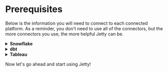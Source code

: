 # Prerequisites

Below is the information you will need to connect to each connected platform. As a reminder, you don't need to use all of the connectors, but the more connectors you use, the more helpful Jetty can be.

<details>
  <summary><strong>Snowflake</strong></summary>
  <div>
    <p>To read and manage the relevant metadata from Snowflake, Jetty needs to a user with a role that is able to read account metadata, can manage grants, and can use a warehouse. You can create a custom role with these permissions using the following commands:
    <ul>
      <li><code>grant manage grants on account to role &lt;new role name&gt;;</code></li>
      <li><code>grant create role on account to role &lt;new role name&gt;;</code></li>
      <li><code>grant database role snowflake.security_viewer to role &lt;new role name&gt;;</code></li>
      <li><code>grant usage on warehouse jetty_warehouse to role &lt;new role name&gt;;</code></li>
    </ul>
    </p> 
    <p>If you would like to manage group membership and permissions (recommended), you will need the <code>SECURITYADMIN</code> role.</p>
    <p>To make setup easy, be ready with the following:</p>
    <ol>
      <li>Your Snowflake account identifier. This is the part of your Snowflake URL before <code>.snowflakecomputing.com</code> (it could be something like <code>cfa39421</code> or <code>xm82504.europe-west4.gcp</code>). See <a href="https://tinyurl.com/snow-account-id">the documentation</a> for more.</li>
      <li>The name of the Snowflake user you would like Jetty to use. We recommend creating a <a href="https://docs.snowflake.com/en/sql-reference/sql/create-user.html">new user</a> specifically for Jetty.</li>
      <li>The name of the Snowflake role you would like to use.</li>
      <li>The name of a warehouse your Jetty user has <code>USAGE</code> and <code>OPERATE</code> privileges on.</li>
    </ol>
  </div>
</details>

<details>
  <summary><strong>dbt</strong></summary>
  <div>
    <p>
      <strong>Note:</strong> A Snowflake connector must also be configured in order to connect to dbt.
    </p>
    <hr />
    <p>Jetty uses dbt as a source for in-Snowflake lineage data. For this to work, Jetty needs to read metadata from your dbt project.</p>
    <p>To make setup easy, be ready with the following:</p>
    <ol>
      <li>The path to your dbt project</li>
      <li>Your Snowflake account identifier. This helps link your dbt project to the right Snowflake account.</li>
    </ol>
    <p>Once Jetty can access your dbt project, it will check for the <code>target/manifest.json</code> file, and if it can't find one, ask you to generate one with <code>dbt docs generate</code>.</p>
    <p>
        You can read more about setting up a dbt project with Snowflake <a href="https://docs.getdbt.com/docs/get-started/getting-started/getting-set-up/setting-up-snowflake">here</a>.
    </p>
    <hr />
    <p>
      <strong>Note:</strong> Today Jetty only supports dbt Core projects. Please <a href="mailto:product@get-jetty.com">let us know</a> if you would like
      to use Jetty with dbt Cloud.
    </p>
  </div>
</details>

<details>
  <summary><strong>Tableau</strong></summary>
  <div>
    <p>To read and write the relevant metadata from Tableau, Jetty needs credentials to an account with at least a Site Administrator Explorer role.</p>
    <p>To make setup easy, be ready with the following:</p>
    <ol>
      <li>Your Tableau URL (something like <code>fs.online.tableau.com</code>).</li>
      <li>Your Tableau site name.</li>
      <li>A username and password or a personal access token name and secret for a user with the necessary permissions. A personal access token is the only supported authentication method if you use MFA. You can read more about personal access tokens <a href="https://help.tableau.com/current/pro/desktop/en-us/useracct.htm#create-and-revoke-personal-access-tokens">here</a>.</li>
    </ol>
  </div>
</details>

Now let's go ahead and start using Jetty!
